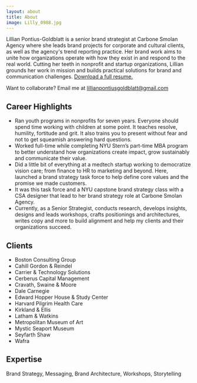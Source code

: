 ```yaml
---
layout: about
title: About
image: Lilly_0988.jpg
---
```

Lillian Pontius-Goldblatt is a senior brand strategist at Carbone Smolan Agency where she leads brand projects for corporate and cultural clients, as well as the agency's trend reporting practice. Her brand work aims to unite how organizations operate with how they exist in and respond to the real world. Cutting her teeth in nonprofit and startup organizations, Lillian grounds her work in mission and builds practical solutions for brand and communication challenges. [Download a full resume.](/assets/LPGResume.pdf)

Want to collaborate? Email me at [lillianpontiusgoldblatt@gmail.com](mailto:lillianpontiusgoldblatt@gmail.com)

## Career Highlights
- Ran youth programs in nonprofits for seven years. Everyone should spend time working with children at some point. It teaches resolve, humility, fortitude and grit. It also trains you to present without fear and not to get squeamish answering hard questions.
- Worked full-time while completing NYU Stern’s part-time MBA program to better understand how organizations create impact, grow sustainably and communicate their value.
- Did a little bit of everything at a medtech startup working to democratize vision care; from finance to HR to marketing and beyond. Here, launched a brand strategy task force to help define core values and the promise we made customers.
- It was this task force and a NYU capstone brand strategy class with a CSA designer that lead to her brand strategy role at Carbone Smolan Agency.
- Currently, as a Senior Strategist, conducts research, develops insights, designs and leads workshops, crafts positionings and architectures, writes copy and more to build alignment and help my clients and their organizations succeed.

## Clients
- Boston Consulting Group
- Cahill Gordon & Reindel
- Carrier & Technology Solutions
- Cerberus Capital Management
- Cravath, Swaine & Moore
- Dale Carnegie
- Edward Hopper House & Study Center
- Harvard Pilgrim Health Care
- Kirkland & Ellis
- Latham & Watkins
- Metropolitan Museum of Art
- Mystic Seaport Museum
- Seyfarth Shaw
- Wafra

## Expertise
Brand Strategy, Messaging, Brand Architecture, Workshops, Storytelling

